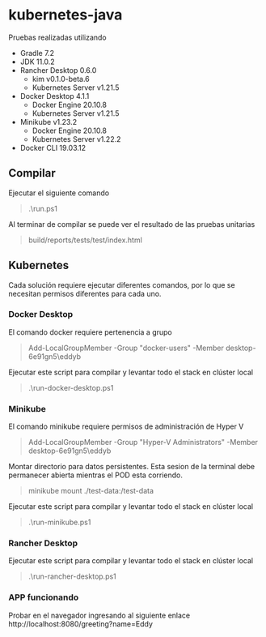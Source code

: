 # kubernetes-java

Pruebas realizadas utilizando

- Gradle 7.2
- JDK 11.0.2
- Rancher Desktop 0.6.0
  - kim v0.1.0-beta.6
  - Kubernetes Server v1.21.5
- Docker Desktop 4.1.1
  - Docker Engine 20.10.8
  - Kubernetes Server v1.21.5
- Minikube v1.23.2
  - Docker Engine 20.10.8
  - Kubernetes Server v1.22.2
- Docker CLI 19.03.12

## Compilar

Ejecutar el siguiente comando

> .\run.ps1

Al terminar de compilar se puede ver el resultado de las pruebas unitarias

> build/reports/tests/test/index.html

## Kubernetes

Cada solución requiere ejecutar diferentes comandos, por lo que se necesitan permisos diferentes para cada uno.

### Docker Desktop

El comando docker requiere pertenencia a grupo

> Add-LocalGroupMember -Group "docker-users" -Member desktop-6e91gn5\eddyb

Ejecutar este script para compilar y levantar todo el stack en clúster local

> .\run-docker-desktop.ps1

### Minikube

El comando minikube requiere permisos de administración de Hyper V

> Add-LocalGroupMember -Group "Hyper-V Administrators" -Member desktop-6e91gn5\eddyb

Montar directorio para datos persistentes. Esta sesion de la terminal debe permanecer abierta mientras el POD esta corriendo.

> minikube mount ./test-data:/test-data

Ejecutar este script para compilar y levantar todo el stack en clúster local

> .\run-minikube.ps1

### Rancher Desktop

Ejecutar este script para compilar y levantar todo el stack en clúster local

> .\run-rancher-desktop.ps1

### APP funcionando

Probar en el navegador ingresando al siguiente enlace
http://localhost:8080/greeting?name=Eddy

